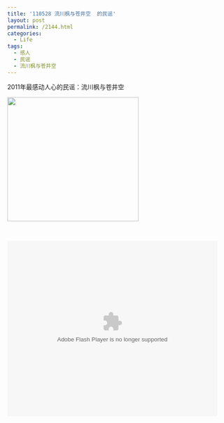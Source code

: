```yaml
---
title: '110528 流川枫与苍井空  的民谣'
layout: post
permalink: /2144.html
categories:
  - Life
tags:
  - 感人
  - 民谣
  - 流川枫与苍井空
---
```

2011年最感动人心的民谣：流川枫与苍井空

[<img class="aligncenter size-medium wp-image-2145" title="aini" src="http://www.80aj.com/wp-content/uploads/2011/05/aini-300x283.jpg" alt="" width="300" height="283" />][1]

&nbsp;

<embed type="application/x-shockwave-flash" width="480" height="400" src="http://player.youku.com/player.php/sid/XMjY5NTczMDk2/v.swf" quality="high" align="middle" allowscriptaccess="sameDomain">
</embed>

 [1]: http://www.80aj.com/wp-content/uploads/2011/05/aini.jpg